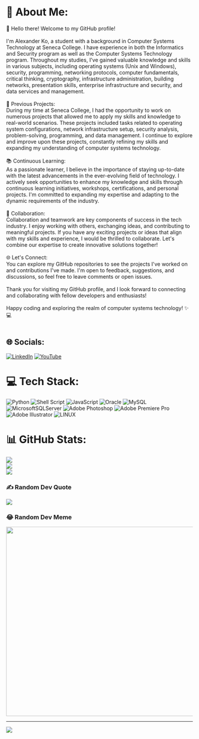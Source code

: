 # 💫 About Me:
👋 Hello there! Welcome to my GitHub profile!<br><br>I'm Alexander Ko, a student with a background in Computer Systems Technology at Seneca College. I have experience in both the Informatics and Security program as well as the Computer Systems Technology program. Throughout my studies, I've gained valuable knowledge and skills in various subjects, including operating systems (Unix and Windows), security, programming, networking protocols, computer fundamentals, critical thinking, cryptography, infrastructure administration, building networks, presentation skills, enterprise infrastructure and security, and data services and management.<br><br>🔭 Previous Projects:<br>During my time at Seneca College, I had the opportunity to work on numerous projects that allowed me to apply my skills and knowledge to real-world scenarios. These projects included tasks related to operating system configurations, network infrastructure setup, security analysis, problem-solving, programming, and data management. I continue to explore and improve upon these projects, constantly refining my skills and expanding my understanding of computer systems technology.<br><br>📚 Continuous Learning:<br>As a passionate learner, I believe in the importance of staying up-to-date with the latest advancements in the ever-evolving field of technology. I actively seek opportunities to enhance my knowledge and skills through continuous learning initiatives, workshops, certifications, and personal projects. I'm committed to expanding my expertise and adapting to the dynamic requirements of the industry.<br><br>🤝 Collaboration:<br>Collaboration and teamwork are key components of success in the tech industry. I enjoy working with others, exchanging ideas, and contributing to meaningful projects. If you have any exciting projects or ideas that align with my skills and experience, I would be thrilled to collaborate. Let's combine our expertise to create innovative solutions together!<br><br>🌐 Let's Connect:<br>You can explore my GitHub repositories to see the projects I've worked on and contributions I've made. I'm open to feedback, suggestions, and discussions, so feel free to leave comments or open issues. <br><br>Thank you for visiting my GitHub profile, and I look forward to connecting and collaborating with fellow developers and enthusiasts!<br><br>Happy coding and exploring the realm of computer systems technology! ✨💻<br><br>


## 🌐 Socials:
[![LinkedIn](https://img.shields.io/badge/LinkedIn-%230077B5.svg?logo=linkedin&logoColor=white)](https://linkedin.com/in/alexander-k-aa9a5218a) [![YouTube](https://img.shields.io/badge/YouTube-%23FF0000.svg?logo=YouTube&logoColor=white)](https://youtube.com/@@kokeebs5999) 

# 💻 Tech Stack:
![Python](https://img.shields.io/badge/python-3670A0?style=for-the-badge&logo=python&logoColor=ffdd54) ![Shell Script](https://img.shields.io/badge/shell_script-%23121011.svg?style=for-the-badge&logo=gnu-bash&logoColor=white) ![JavaScript](https://img.shields.io/badge/javascript-%23323330.svg?style=for-the-badge&logo=javascript&logoColor=%23F7DF1E) ![Oracle](https://img.shields.io/badge/Oracle-F80000?style=for-the-badge&logo=oracle&logoColor=white) ![MySQL](https://img.shields.io/badge/mysql-%2300f.svg?style=for-the-badge&logo=mysql&logoColor=white) ![MicrosoftSQLServer](https://img.shields.io/badge/Microsoft%20SQL%20Sever-CC2927?style=for-the-badge&logo=microsoft%20sql%20server&logoColor=white) ![Adobe Photoshop](https://img.shields.io/badge/adobephotoshop-%2331A8FF.svg?style=for-the-badge&logo=adobephotoshop&logoColor=white) ![Adobe Premiere Pro](https://img.shields.io/badge/Adobe%20Premiere%20Pro-9999FF.svg?style=for-the-badge&logo=Adobe%20Premiere%20Pro&logoColor=white) ![Adobe Illustrator](https://img.shields.io/badge/adobeillustrator-%23FF9A00.svg?style=for-the-badge&logo=adobeillustrator&logoColor=white) ![LINUX](https://img.shields.io/badge/Linux-FCC624?style=for-the-badge&logo=linux&logoColor=black)
# 📊 GitHub Stats:
![](https://github-readme-stats.vercel.app/api?username=koalex3500&theme=tokyonight&hide_border=false&include_all_commits=false&count_private=false)<br/>
![](https://github-readme-streak-stats.herokuapp.com/?user=koalex3500&theme=tokyonight&hide_border=false)<br/>
![](https://github-readme-stats.vercel.app/api/top-langs/?username=koalex3500&theme=tokyonight&hide_border=false&include_all_commits=false&count_private=false&layout=compact)

### ✍️ Random Dev Quote
![](https://quotes-github-readme.vercel.app/api?type=horizontal&theme=tokyonight)

### 😂 Random Dev Meme
<img src="https://rm.up.railway.app/" width="512px"/>

---
[![](https://visitcount.itsvg.in/api?id=koalex3500&icon=0&color=0)](https://visitcount.itsvg.in)

<!-- Proudly created with GPRM ( https://gprm.itsvg.in ) -->
